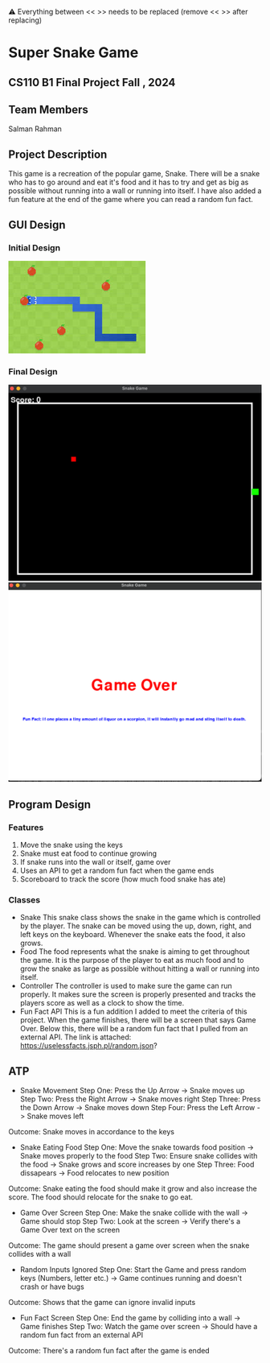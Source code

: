 
:warning: Everything between << >> needs to be replaced (remove << >> after replacing)

# Super Snake Game 
## CS110 B1 Final Project Fall , 2024 

## Team Members
Salman Rahman
## Project Description

This game is a recreation of the popular game, Snake. There will be a snake who has to go around and eat it's food and it has to try and get as big as possible without running into a wall or running into itself. I have also added a fun feature at the end of the game where you can read a random fun fact. 

## GUI Design

### Initial Design

![initial gui](assets/gui.jpg)

### Final Design

![final gui](assets/finalgui.jpg)
![final gui](assets/finalgui2.jpg)

## Program Design

### Features

1. Move the snake using the keys
2. Snake must eat food to continue growing
3. If snake runs into the wall or itself, game over
4. Uses an API to get a random fun fact when the game ends
5. Scoreboard to track the score (how much food snake has ate)

### Classes

- Snake
This snake class shows the snake in the game which is controlled by the player. The snake can be moved using the up, down, right, and left keys on the keyboard. Whenever the snake eats the food, it also grows. 
- Food
The food represents what the snake is aiming to get throughout the game. It is the purpose of the player to eat as much food and to grow the snake as large as possible without hitting a wall or running into itself. 
- Controller
The controller is used to make sure the game can run properly. It makes sure the screen is properly presented and tracks the players score as well as a clock to show the time. 
- Fun Fact API
This is a fun addition I added to meet the criteria of this project. When the game finishes, there will be a screen that says Game Over. Below this, there will be a random fun fact that I pulled from an external API. The link is attached: https://uselessfacts.jsph.pl/random.json?

## ATP

- Snake Movement
Step One: Press the Up Arrow -> Snake moves up
Step Two: Press the Right Arrow -> Snake moves right
Step Three: Press the Down Arrow -> Snake moves down
Step Four: Press the Left Arrow -> Snake moves left

Outcome: Snake moves in accordance to the keys

- Snake Eating Food
Step One: Move the snake towards food position -> Snake moves properly to the food
Step Two: Ensure snake collides with the food -> Snake grows and score increases by one
Step Three: Food dissapears -> Food relocates to new position

Outcome: Snake eating the food should make it grow and also increase the score. The food should relocate for the snake to go eat. 

- Game Over Screen
Step One: Make the snake collide with the wall -> Game should stop
Step Two: Look at the screen -> Verify there's a Game Over text on the screen

Outcome: The game should present a game over screen when the snake collides with a wall

- Random Inputs Ignored
Step One: Start the Game and press random keys (Numbers, letter etc.) -> Game continues running and doesn't crash or have bugs

Outcome: Shows that the game can ignore invalid inputs 

- Fun Fact Screen
Step One: End the game by colliding into a wall -> Game finishes
Step Two: Watch the game over screen -> Should have a random fun fact from an external API 

Outcome: There's a random fun fact after the game is ended